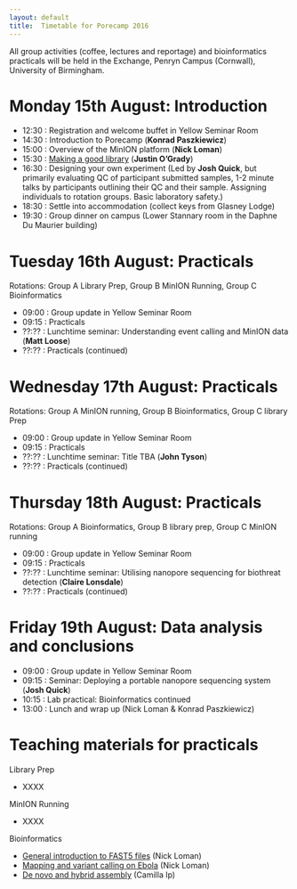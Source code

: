```yaml
---
layout: default
title:  Timetable for Porecamp 2016
---
```


All group activities (coffee, lectures and reportage) and bioinformatics practicals will be held in the Exchange, Penryn Campus (Cornwall), University of Birmingham.

# Monday 15th August: Introduction

- 12:30 : Registration and welcome buffet in Yellow Seminar Room
- 14:30 : Introduction to Porecamp (**Konrad Paszkiewicz**)
- 15:00 : Overview of the MinION platform (**Nick Loman**)
- 15:30 : [Making a good library](../2015/pdf/Porecamp_What_a_Good_Library_Looks_Like.pptx) (**Justin O’Grady**)
- 16:30 : Designing your own experiment (Led by **Josh Quick**, but primarily evaluating QC of participant submitted samples, 1-2 minute talks by participants outlining their QC and their sample. Assigning individuals to rotation groups. Basic laboratory safety.)
- 18:30 : Settle into accommodation (collect keys from Glasney Lodge)
- 19:30 : Group dinner on campus (Lower Stannary room in the Daphne Du Maurier building)
 
# Tuesday 16th August: Practicals

Rotations: Group A Library Prep, Group B MinION Running, Group C Bioinformatics

- 09:00 : Group update in Yellow Seminar Room
- 09:15 : Practicals
- ??:?? : Lunchtime seminar: Understanding event calling and MinION data (**Matt Loose**)
- ??:?? : Practicals (continued)
 
# Wednesday 17th August: Practicals

Rotations: Group A MinION running, Group B Bioinformatics, Group C library Prep

- 09:00 : Group update in Yellow Seminar Room
- 09:15 : Practicals
- ??:?? : Lunchtime seminar: Title TBA (**John Tyson**)
- ??:?? : Practicals (continued)
 
# Thursday 18th August: Practicals

Rotations: Group A Bioinformatics, Group B library prep, Group C MinION running

- 09:00 : Group update in Yellow Seminar Room
- 09:15 : Practicals
- ??:?? : Lunchtime seminar: Utilising nanopore sequencing for biothreat detection (**Claire Lonsdale**)
- ??:?? : Practicals (continued)

# Friday 19th August: Data analysis and conclusions

- 09:00 : Group update in Yellow Seminar Room 
- 09:15 : Seminar: Deploying a portable nanopore sequencing system (**Josh Quick**)
- 10:15 : Lab practical: Bioinformatics continued
- 13:00 : Lunch and wrap up (Nick Loman & Konrad Paszkiewicz)

# Teaching materials for practicals

Library Prep

- XXXX

MinION Running

- XXXX

Bioinformatics

- [General introduction to FAST5 files](https://github.com/mw55309/PoreCamp/blob/master/PoreCamp.md) (Nick Loman)
- [Mapping and variant calling on Ebola](http://nbviewer.jupyter.org/github/PoreCamp/porecamp.github.io/blob/master/tutorials/Mapping%20Practical.ipynb) (Nick Loman)
- [De novo and hybrid assembly](http://nbviewer.jupyter.org/github/PoreCamp/porecamp.github.io/blob/master/tutorials/Identification%20and%20assembly%20practical.ipynb) (Camilla Ip)
